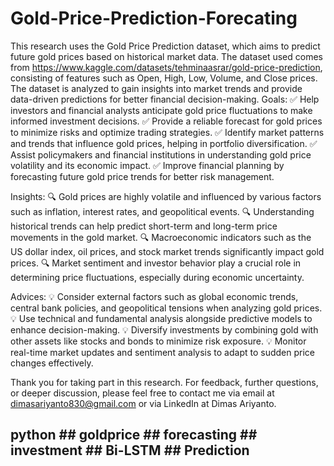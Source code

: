 # Gold-Price-Prediction-Forecating
This research uses the Gold Price Prediction dataset, which aims to predict future gold prices based on historical market data. The dataset used comes from https://www.kaggle.com/datasets/tehminaasrar/gold-price-prediction, consisting of features such as Open, High, Low, Volume, and Close prices. The dataset is analyzed to gain insights into market trends and provide data-driven predictions for better financial decision-making.
  Goals:
  ✅ Help investors and financial analysts anticipate gold price fluctuations to make informed investment decisions.
  ✅ Provide a reliable forecast for gold prices to minimize risks and optimize trading strategies.
  ✅ Identify market patterns and trends that influence gold prices, helping in portfolio diversification.
  ✅ Assist policymakers and financial institutions in understanding gold price volatility and its economic impact.
  ✅ Improve financial planning by forecasting future gold price trends for better risk management.
  
  Insights:
  🔍 Gold prices are highly volatile and influenced by various factors such as inflation, interest rates, and geopolitical events.
  🔍 Understanding historical trends can help predict short-term and long-term price movements in the gold market.
  🔍 Macroeconomic indicators such as the US dollar index, oil prices, and stock market trends significantly impact gold prices.
  🔍 Market sentiment and investor behavior play a crucial role in determining price fluctuations, especially during economic uncertainty.
    
  Advices:
  💡 Consider external factors such as global economic trends, central bank policies, and geopolitical tensions when analyzing gold prices.
  💡 Use technical and fundamental analysis alongside predictive models to enhance decision-making.
  💡 Diversify investments by combining gold with other assets like stocks and bonds to minimize risk exposure.
  💡 Monitor real-time market updates and sentiment analysis to adapt to sudden price changes effectively.

Thank you for taking part in this research. For feedback, further questions, or deeper discussion, please feel free to contact me via email at dimasariyanto830@gmail.com or via LinkedIn at Dimas Ariyanto.

## python ## goldprice ## forecasting ## investment ## Bi-LSTM ## Prediction
